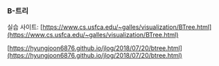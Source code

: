 ### B-트리
실습 사이트: [https://www.cs.usfca.edu/~galles/visualization/BTree.html](https://www.cs.usfca.edu/~galles/visualization/BTree.html)

[https://hyungjoon6876.github.io/jlog/2018/07/20/btree.html](https://hyungjoon6876.github.io/jlog/2018/07/20/btree.html)
